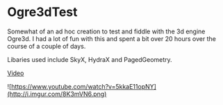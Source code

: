 Ogre3dTest
==========

Somewhat of an ad hoc creation to test and fiddle with the 3d engine Ogre3d. I had a lot of fun with this and spent a bit over 20 hours over the course of a couple of days.

Libaries used include SkyX, HydraX and PagedGeometry.

[Video](https://www.youtube.com/watch?v=5kkaE11opNY)

![https://www.youtube.com/watch?v=5kkaE11opNY](http://i.imgur.com/8K3mVN6.png)